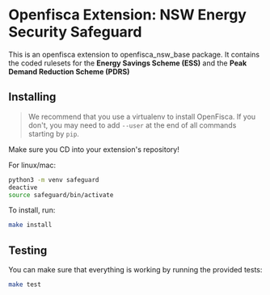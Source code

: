 # Openfisca Extension: NSW Energy Security Safeguard

This is an openfisca extension to openfisca_nsw_base package. It contains the coded rulesets for the **Energy Savings Scheme (ESS)** and the **Peak Demand Reduction Scheme (PDRS)**


## Installing

> We recommend that you use a virtualenv to install OpenFisca. If you don't,
you may need to add `--user` at the end of all commands starting by `pip`.

Make sure you CD into your extension's repository! 

For linux/mac:
```sh
python3 -m venv safeguard
deactive
source safeguard/bin/activate

```

To install, run:

```sh
make install
```

## Testing

You can make sure that everything is working by running the provided tests:

```sh
make test
```
